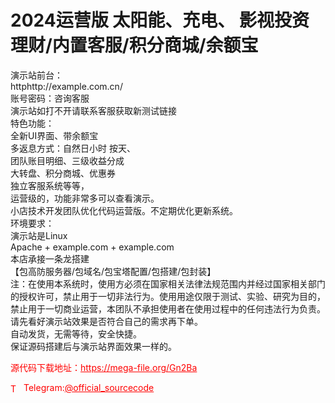 # 2024运营版 太阳能、充电、 影视投资理财/内置客服/积分商城/余额宝

演示站前台：<br>httphttp://example.com.cn/<br>账号密码：咨询客服<br>演示站如打不开请联系客服获取新测试链接<br>特色功能：<br>全新UI界面、带余额宝<br>多返息方式：自然日小时 按天、<br>团队账目明细、三级收益分成<br>大转盘、积分商城、优惠券<br>独立客服系统等等，<br>运营级的，功能非常多可以查看演示。<br>小店技术开发团队优化代码运营版。不定期优化更新系统。<br>环境要求：<br>演示站是Linux<br>Apache + example.com + example.com<br>本店承接一条龙搭建<br>【包高防服务器/包域名/包宝塔配置/包搭建/包封装】<br>注：在使用本系统时，使用方必须在国家相关法律法规范围内并经过国家相关部门的授权许可，禁止用于一切非法行为。使用用途仅限于测试、实验、研究为目的，禁止用于一切商业运营，本团队不承担使用者在使用过程中的任何违法行为负责。<br>请先看好演示站效果是否符合自己的需求再下单。<br>自动发货，无需等待，安全快捷。<br>保证源码搭建后与演示站界面效果一样的。<br>


<p style="color: red;">源代码下载地址：<a href="https://mega-file.org/Gn2Ba" style="color: red;">https://mega-file.org/Gn2Ba</a></p><p style="color: red;"><img src="https://cdn-icons-png.flaticon.com/512/2111/2111646.png" alt="Telegram Icon" style="width: 16px; vertical-align: middle; margin-right: 5px;">Telegram:<a href="https://t.me/official_sourcecode" style="color: red;">@official_sourcecode</a></p>